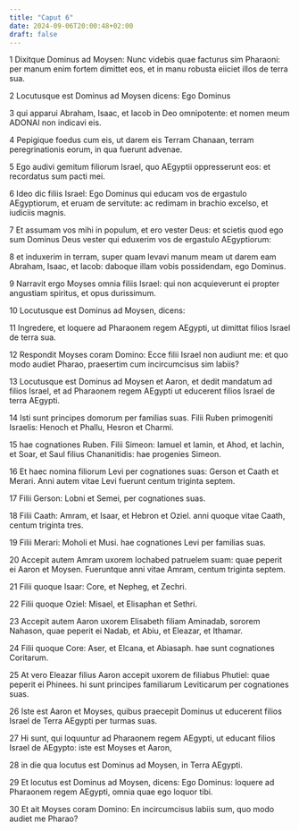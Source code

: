 ```yaml
---
title: "Caput 6"
date: 2024-09-06T20:00:48+02:00
draft: false
---
```



1 Dixitque Dominus ad Moysen: Nunc videbis quae facturus sim Pharaoni: per manum enim fortem dimittet eos, et in manu robusta eiiciet illos de terra sua.

2 Locutusque est Dominus ad Moysen dicens: Ego Dominus

3 qui apparui Abraham, Isaac, et Iacob in Deo omnipotente: et nomen meum ADONAI non indicavi eis.

4 Pepigique foedus cum eis, ut darem eis Terram Chanaan, terram peregrinationis eorum, in qua fuerunt advenae.

5 Ego audivi gemitum filiorum Israel, quo AEgyptii oppresserunt eos: et recordatus sum pacti mei.

6 Ideo dic filiis Israel: Ego Dominus qui educam vos de ergastulo AEgyptiorum, et eruam de servitute: ac redimam in brachio excelso, et iudiciis magnis.

7 Et assumam vos mihi in populum, et ero vester Deus: et scietis quod ego sum Dominus Deus vester qui eduxerim vos de ergastulo AEgyptiorum:

8 et induxerim in terram, super quam levavi manum meam ut darem eam Abraham, Isaac, et Iacob: daboque illam vobis possidendam, ego Dominus.

9 Narravit ergo Moyses omnia filiis Israel: qui non acquieverunt ei propter angustiam spiritus, et opus durissimum.

10 Locutusque est Dominus ad Moysen, dicens:

11 Ingredere, et loquere ad Pharaonem regem AEgypti, ut dimittat filios Israel de terra sua.

12 Respondit Moyses coram Domino: Ecce filii Israel non audiunt me: et quo modo audiet Pharao, praesertim cum incircumcisus sim labiis?

13 Locutusque est Dominus ad Moysen et Aaron, et dedit mandatum ad filios Israel, et ad Pharaonem regem AEgypti ut educerent filios Israel de terra AEgypti.

14 Isti sunt principes domorum per familias suas. Filii Ruben primogeniti Israelis: Henoch et Phallu, Hesron et Charmi.

15 hae cognationes Ruben. Filii Simeon: Iamuel et Iamin, et Ahod, et Iachin, et Soar, et Saul filius Chananitidis: hae progenies Simeon.

16 Et haec nomina filiorum Levi per cognationes suas: Gerson et Caath et Merari. Anni autem vitae Levi fuerunt centum triginta septem.

17 Filii Gerson: Lobni et Semei, per cognationes suas.

18 Filii Caath: Amram, et Isaar, et Hebron et Oziel. anni quoque vitae Caath, centum triginta tres.

19 Filii Merari: Moholi et Musi. hae cognationes Levi per familias suas.

20 Accepit autem Amram uxorem Iochabed patruelem suam: quae peperit ei Aaron et Moysen. Fueruntque anni vitae Amram, centum triginta septem.

21 Filii quoque Isaar: Core, et Nepheg, et Zechri.

22 Filii quoque Oziel: Misael, et Elisaphan et Sethri.

23 Accepit autem Aaron uxorem Elisabeth filiam Aminadab, sororem Nahason, quae peperit ei Nadab, et Abiu, et Eleazar, et Ithamar.

24 Filii quoque Core: Aser, et Elcana, et Abiasaph. hae sunt cognationes Coritarum.

25 At vero Eleazar filius Aaron accepit uxorem de filiabus Phutiel: quae peperit ei Phinees. hi sunt principes familiarum Leviticarum per cognationes suas.

26 Iste est Aaron et Moyses, quibus praecepit Dominus ut educerent filios Israel de Terra AEgypti per turmas suas.

27 Hi sunt, qui loquuntur ad Pharaonem regem AEgypti, ut educant filios Israel de AEgypto: iste est Moyses et Aaron,

28 in die qua locutus est Dominus ad Moysen, in Terra AEgypti.

29 Et locutus est Dominus ad Moysen, dicens: Ego Dominus: loquere ad Pharaonem regem AEgypti, omnia quae ego loquor tibi.

30 Et ait Moyses coram Domino: En incircumcisus labiis sum, quo modo audiet me Pharao?

